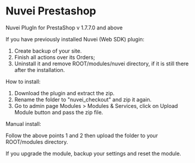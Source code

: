 # Nuvei Prestashop
Nuvei PlugIn for PrestaShop v 1.7.7.0 and above

If you have previously installed Nuvei (Web SDK) plugin:

1. Create backup of your site.
2. Finish all actions over its Orders;
3. Uninstall it and remove ROOT/modules/nuvei directory, if it is still there after the installation.

How to install:

1. Download the plugin and extract the zip.
2. Rename the folder to "nuvei_checkout" and zip it again.
3. Go to admin page Modules > Modules & Services, click on Upload Module button and pass the zip file.

Manual install:

Follow the above points 1 and 2 then upload the folder to your ROOT/modules directory.

If you upgrade the module, backup your settings and reset the module.

